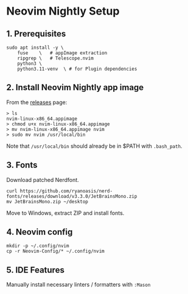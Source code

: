 # Neovim Nightly Setup

## 1. Prerequisites

```
sudo apt install -y \
    fuse    \   # appImage extraction
    ripgrep \   # Telescope.nvim
    python3 \
    python3.11-venv  \ # for Plugin dependencies
```

## 2. Install Neovim Nightly app image

From the [releases](https://github.com/neovim/neovim/releases/) page:

```
> ls
nvim-linux-x86_64.appimage
> chmod u+x nvim-linux-x86_64.appimage 
> mv nvim-linux-x86_64.appimage nvim
> sudo mv nvim /usr/local/bin

```
Note that `/usr/local/bin` should already be in $PATH with `.bash_path`.

## 3. Fonts

Download patched Nerdfont.

```
curl https://github.com/ryanoasis/nerd-fonts/releases/download/v3.3.0/JetBrainsMono.zip
mv JetBrainsMono.zip ~/desktop
```

Move to Windows, extract ZIP and install fonts.


## 4. Neovim config

```
mkdir -p ~/.config/nvim
cp -r Neovim-Config/* ~/.config/nvim
```

## 5. IDE Features

Manually install necessary linters / formatters with `:Mason`

